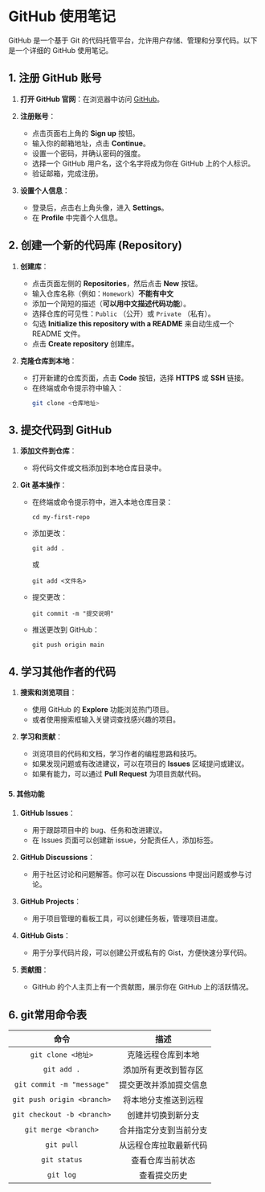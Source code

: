 # GitHub 使用笔记

GitHub 是一个基于 Git 的代码托管平台，允许用户存储、管理和分享代码。以下是一个详细的 GitHub 使用笔记。

## 1. 注册 GitHub 账号

1. **打开 GitHub 官网**：在浏览器中访问 [GitHub](https://github.com)。
2. **注册账号**：
   - 点击页面右上角的 **Sign up** 按钮。
   - 输入你的邮箱地址，点击 **Continue**。
   - 设置一个密码，并确认密码的强度。
   - 选择一个 GitHub 用户名，这个名字将成为你在 GitHub 上的个人标识。
   - 验证邮箱，完成注册。

3. **设置个人信息**：
   - 登录后，点击右上角头像，进入 **Settings**。
   - 在 **Profile** 中完善个人信息。

## 2. 创建一个新的代码库 (Repository)

1. **创建库**：
   - 点击页面左侧的 **Repositories**，然后点击 **New** 按钮。
   - 输入仓库名称（例如：`Homework`）**不能有中文**
   - 添加一个简短的描述（**可以用中文描述代码功能**）。
   - 选择仓库的可见性：`Public` （公开）或 `Private` （私有）。
   - 勾选 **Initialize this repository with a README** 来自动生成一个 README 文件。
   - 点击 **Create repository** 创建库。

2. **克隆仓库到本地**：
   - 打开新建的仓库页面，点击 **Code** 按钮，选择 **HTTPS** 或 **SSH** 链接。
   - 在终端或命令提示符中输入：  
     ```bash
     git clone <仓库地址>
     ```

## 3. 提交代码到 GitHub

1. **添加文件到仓库**：
   - 将代码文件或文档添加到本地仓库目录中。

2. **Git 基本操作**：
   - 在终端或命令提示符中，进入本地仓库目录：
     ```
     cd my-first-repo
     ```
   - 添加更改：
     ```
     git add .
     ```
     或
     ```
     git add <文件名>
     ```
   - 提交更改：
     ```
     git commit -m "提交说明"
     ```
   - 推送更改到 GitHub：
     ```
     git push origin main
     ```

## 4. 学习其他作者的代码

1. **搜索和浏览项目**：
   - 使用 GitHub 的 **Explore** 功能浏览热门项目。
   - 或者使用搜索框输入关键词查找感兴趣的项目。

2. **学习和贡献**：
   - 浏览项目的代码和文档，学习作者的编程思路和技巧。
   - 如果发现问题或有改进建议，可以在项目的 **Issues** 区域提问或建议。
   - 如果有能力，可以通过 **Pull Request** 为项目贡献代码。


#### 5. 其他功能

1. **GitHub Issues**：
   - 用于跟踪项目中的 bug、任务和改进建议。
   - 在 Issues 页面可以创建新 issue，分配责任人，添加标签。

2. **GitHub Discussions**：
   - 用于社区讨论和问题解答。你可以在 Discussions 中提出问题或参与讨论。

3. **GitHub Projects**：
   - 用于项目管理的看板工具，可以创建任务板，管理项目进度。

4. **GitHub Gists**：
   - 用于分享代码片段，可以创建公开或私有的 Gist，方便快速分享代码。

5. **贡献图**：
   - GitHub 的个人主页上有一个贡献图，展示你在 GitHub 上的活跃情况。

## 6. git常用命令表

|命令|描述|
|:---:|:---:|
| `git clone <地址>`         | 克隆远程仓库到本地                   |
| `git add .`                | 添加所有更改到暂存区                 |
| `git commit -m "message"`  | 提交更改并添加提交信息               |
| `git push origin <branch>` | 将本地分支推送到远程                 |
| `git checkout -b <branch>` | 创建并切换到新分支                   |
| `git merge <branch>`       | 合并指定分支到当前分支               |
| `git pull`                 | 从远程仓库拉取最新代码               |
| `git status`               | 查看仓库当前状态                    |
| `git log`                  |查看提交历史                         |

